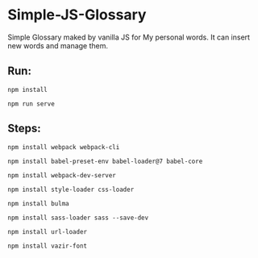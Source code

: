 # Simple-JS-Glossary

Simple Glossary maked by vanilla JS for My personal words. It can insert new words and manage them.

## Run:

`npm install`

`npm run serve`

## Steps:

`npm install webpack webpack-cli`

`npm install babel-preset-env babel-loader@7 babel-core`

`npm install webpack-dev-server`

`npm install style-loader css-loader`

`npm install bulma`

`npm install sass-loader sass --save-dev`

`npm install url-loader`

`npm install vazir-font`
